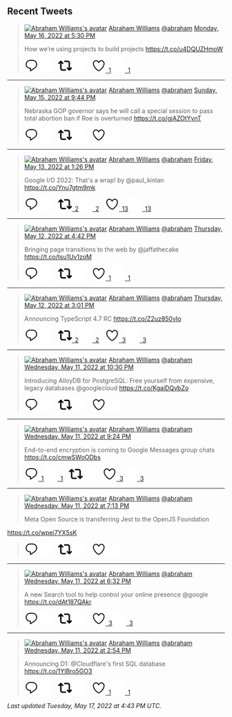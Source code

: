 ## Recent Tweets

> [![Abraham Williams's avatar](https://pbs.twimg.com/profile_images/897079141719195648/_mvh-QJH_mini.jpg)](https://twitter.com/abraham) [Abraham Williams](https://twitter.com/abraham) [@abraham](https://twitter.com/abraham) [Monday, May 16, 2022 at 5:30 PM](https://twitter.com/abraham/status/1526253800591441921)
>
> How we’re using projects to build projects https://t.co/u4DQUZHmoW
>
> [![Reply](./images/reply_light.svg#gh-light-mode-only "Reply")](https://twitter.com/intent/tweet?in_reply_to=1526253800591441921#gh-light-mode-only)[![Reply](./images/reply.svg#gh-dark-mode-only "Reply")](https://twitter.com/intent/tweet?in_reply_to=1526253800591441921#gh-dark-mode-only)&emsp;[![Retweet](./images/retweet_light.svg#gh-light-mode-only "Retweet")](https://twitter.com/intent/retweet?tweet_id=1526253800591441921#gh-light-mode-only)[![Retweet](./images/retweet.svg#gh-dark-mode-only "Retweet")](https://twitter.com/intent/retweet?tweet_id=1526253800591441921#gh-dark-mode-only)&emsp;[![Like](./images/like_light.svg#gh-light-mode-only "Like")&ensp;1](https://twitter.com/intent/favorite?tweet_id=1526253800591441921#gh-light-mode-only)[![Like](./images/like.svg#gh-dark-mode-only "Like")&ensp;1](https://twitter.com/intent/favorite?tweet_id=1526253800591441921#gh-dark-mode-only)


---

> [![Abraham Williams's avatar](https://pbs.twimg.com/profile_images/897079141719195648/_mvh-QJH_mini.jpg)](https://twitter.com/abraham) [Abraham Williams](https://twitter.com/abraham) [@abraham](https://twitter.com/abraham) [Sunday, May 15, 2022 at 9:44 PM](https://twitter.com/abraham/status/1525955349861244932)
>
> Nebraska GOP governor says he will call a special session to pass total abortion ban if Roe is overturned https://t.co/gjAZOtYvnT
>
> [![Reply](./images/reply_light.svg#gh-light-mode-only "Reply")](https://twitter.com/intent/tweet?in_reply_to=1525955349861244932#gh-light-mode-only)[![Reply](./images/reply.svg#gh-dark-mode-only "Reply")](https://twitter.com/intent/tweet?in_reply_to=1525955349861244932#gh-dark-mode-only)&emsp;[![Retweet](./images/retweet_light.svg#gh-light-mode-only "Retweet")](https://twitter.com/intent/retweet?tweet_id=1525955349861244932#gh-light-mode-only)[![Retweet](./images/retweet.svg#gh-dark-mode-only "Retweet")](https://twitter.com/intent/retweet?tweet_id=1525955349861244932#gh-dark-mode-only)&emsp;[![Like](./images/like_light.svg#gh-light-mode-only "Like")](https://twitter.com/intent/favorite?tweet_id=1525955349861244932#gh-light-mode-only)[![Like](./images/like.svg#gh-dark-mode-only "Like")](https://twitter.com/intent/favorite?tweet_id=1525955349861244932#gh-dark-mode-only)


---

> [![Abraham Williams's avatar](https://pbs.twimg.com/profile_images/897079141719195648/_mvh-QJH_mini.jpg)](https://twitter.com/abraham) [Abraham Williams](https://twitter.com/abraham) [@abraham](https://twitter.com/abraham) [Friday, May 13, 2022 at 1:26 PM](https://twitter.com/abraham/status/1525105292127744001)
>
> Google I/O 2022: That's a wrap! by @paul_kinlan https://t.co/Ynu7gtm9mk
>
> [![Reply](./images/reply_light.svg#gh-light-mode-only "Reply")](https://twitter.com/intent/tweet?in_reply_to=1525105292127744001#gh-light-mode-only)[![Reply](./images/reply.svg#gh-dark-mode-only "Reply")](https://twitter.com/intent/tweet?in_reply_to=1525105292127744001#gh-dark-mode-only)&emsp;[![Retweet](./images/retweet_light.svg#gh-light-mode-only "Retweet")&ensp;2](https://twitter.com/intent/retweet?tweet_id=1525105292127744001#gh-light-mode-only)[![Retweet](./images/retweet.svg#gh-dark-mode-only "Retweet")&ensp;2](https://twitter.com/intent/retweet?tweet_id=1525105292127744001#gh-dark-mode-only)&emsp;[![Like](./images/like_light.svg#gh-light-mode-only "Like")&ensp;13](https://twitter.com/intent/favorite?tweet_id=1525105292127744001#gh-light-mode-only)[![Like](./images/like.svg#gh-dark-mode-only "Like")&ensp;13](https://twitter.com/intent/favorite?tweet_id=1525105292127744001#gh-dark-mode-only)


---

> [![Abraham Williams's avatar](https://pbs.twimg.com/profile_images/897079141719195648/_mvh-QJH_mini.jpg)](https://twitter.com/abraham) [Abraham Williams](https://twitter.com/abraham) [@abraham](https://twitter.com/abraham) [Thursday, May 12, 2022 at 4:42 PM](https://twitter.com/abraham/status/1524792241969147905)
>
> Bringing page transitions to the web by @jaffathecake  https://t.co/tsu1Uv1zoM
>
> [![Reply](./images/reply_light.svg#gh-light-mode-only "Reply")](https://twitter.com/intent/tweet?in_reply_to=1524792241969147905#gh-light-mode-only)[![Reply](./images/reply.svg#gh-dark-mode-only "Reply")](https://twitter.com/intent/tweet?in_reply_to=1524792241969147905#gh-dark-mode-only)&emsp;[![Retweet](./images/retweet_light.svg#gh-light-mode-only "Retweet")](https://twitter.com/intent/retweet?tweet_id=1524792241969147905#gh-light-mode-only)[![Retweet](./images/retweet.svg#gh-dark-mode-only "Retweet")](https://twitter.com/intent/retweet?tweet_id=1524792241969147905#gh-dark-mode-only)&emsp;[![Like](./images/like_light.svg#gh-light-mode-only "Like")&ensp;1](https://twitter.com/intent/favorite?tweet_id=1524792241969147905#gh-light-mode-only)[![Like](./images/like.svg#gh-dark-mode-only "Like")&ensp;1](https://twitter.com/intent/favorite?tweet_id=1524792241969147905#gh-dark-mode-only)


---

> [![Abraham Williams's avatar](https://pbs.twimg.com/profile_images/897079141719195648/_mvh-QJH_mini.jpg)](https://twitter.com/abraham) [Abraham Williams](https://twitter.com/abraham) [@abraham](https://twitter.com/abraham) [Thursday, May 12, 2022 at 3:01 PM](https://twitter.com/abraham/status/1524766838458130432)
>
> Announcing TypeScript 4.7 RC https://t.co/Z2uz850vIo
>
> [![Reply](./images/reply_light.svg#gh-light-mode-only "Reply")](https://twitter.com/intent/tweet?in_reply_to=1524766838458130432#gh-light-mode-only)[![Reply](./images/reply.svg#gh-dark-mode-only "Reply")](https://twitter.com/intent/tweet?in_reply_to=1524766838458130432#gh-dark-mode-only)&emsp;[![Retweet](./images/retweet_light.svg#gh-light-mode-only "Retweet")&ensp;2](https://twitter.com/intent/retweet?tweet_id=1524766838458130432#gh-light-mode-only)[![Retweet](./images/retweet.svg#gh-dark-mode-only "Retweet")&ensp;2](https://twitter.com/intent/retweet?tweet_id=1524766838458130432#gh-dark-mode-only)&emsp;[![Like](./images/like_light.svg#gh-light-mode-only "Like")&ensp;3](https://twitter.com/intent/favorite?tweet_id=1524766838458130432#gh-light-mode-only)[![Like](./images/like.svg#gh-dark-mode-only "Like")&ensp;3](https://twitter.com/intent/favorite?tweet_id=1524766838458130432#gh-dark-mode-only)


---

> [![Abraham Williams's avatar](https://pbs.twimg.com/profile_images/897079141719195648/_mvh-QJH_mini.jpg)](https://twitter.com/abraham) [Abraham Williams](https://twitter.com/abraham) [@abraham](https://twitter.com/abraham) [Wednesday, May 11, 2022 at 10:30 PM](https://twitter.com/abraham/status/1524517349767921676)
>
> Introducing AlloyDB for PostgreSQL: Free yourself from expensive, legacy databases @googlecloud https://t.co/KgaiDQvbZo
>
> [![Reply](./images/reply_light.svg#gh-light-mode-only "Reply")](https://twitter.com/intent/tweet?in_reply_to=1524517349767921676#gh-light-mode-only)[![Reply](./images/reply.svg#gh-dark-mode-only "Reply")](https://twitter.com/intent/tweet?in_reply_to=1524517349767921676#gh-dark-mode-only)&emsp;[![Retweet](./images/retweet_light.svg#gh-light-mode-only "Retweet")](https://twitter.com/intent/retweet?tweet_id=1524517349767921676#gh-light-mode-only)[![Retweet](./images/retweet.svg#gh-dark-mode-only "Retweet")](https://twitter.com/intent/retweet?tweet_id=1524517349767921676#gh-dark-mode-only)&emsp;[![Like](./images/like_light.svg#gh-light-mode-only "Like")](https://twitter.com/intent/favorite?tweet_id=1524517349767921676#gh-light-mode-only)[![Like](./images/like.svg#gh-dark-mode-only "Like")](https://twitter.com/intent/favorite?tweet_id=1524517349767921676#gh-dark-mode-only)


---

> [![Abraham Williams's avatar](https://pbs.twimg.com/profile_images/897079141719195648/_mvh-QJH_mini.jpg)](https://twitter.com/abraham) [Abraham Williams](https://twitter.com/abraham) [@abraham](https://twitter.com/abraham) [Wednesday, May 11, 2022 at 9:24 PM](https://twitter.com/abraham/status/1524500834217775106)
>
> End-to-end encryption is coming to Google Messages group chats https://t.co/cmwSWoODbs
>
> [![Reply](./images/reply_light.svg#gh-light-mode-only "Reply")&ensp;1](https://twitter.com/intent/tweet?in_reply_to=1524500834217775106#gh-light-mode-only)[![Reply](./images/reply.svg#gh-dark-mode-only "Reply")&ensp;1](https://twitter.com/intent/tweet?in_reply_to=1524500834217775106#gh-dark-mode-only)&emsp;[![Retweet](./images/retweet_light.svg#gh-light-mode-only "Retweet")](https://twitter.com/intent/retweet?tweet_id=1524500834217775106#gh-light-mode-only)[![Retweet](./images/retweet.svg#gh-dark-mode-only "Retweet")](https://twitter.com/intent/retweet?tweet_id=1524500834217775106#gh-dark-mode-only)&emsp;[![Like](./images/like_light.svg#gh-light-mode-only "Like")&ensp;3](https://twitter.com/intent/favorite?tweet_id=1524500834217775106#gh-light-mode-only)[![Like](./images/like.svg#gh-dark-mode-only "Like")&ensp;3](https://twitter.com/intent/favorite?tweet_id=1524500834217775106#gh-dark-mode-only)


---

> [![Abraham Williams's avatar](https://pbs.twimg.com/profile_images/897079141719195648/_mvh-QJH_mini.jpg)](https://twitter.com/abraham) [Abraham Williams](https://twitter.com/abraham) [@abraham](https://twitter.com/abraham) [Wednesday, May 11, 2022 at 7:13 PM](https://twitter.com/abraham/status/1524467800072413186)
>
> Meta Open Source is transferring Jest to the OpenJS Foundation

https://t.co/wpei7YX5sK
>
> [![Reply](./images/reply_light.svg#gh-light-mode-only "Reply")](https://twitter.com/intent/tweet?in_reply_to=1524467800072413186#gh-light-mode-only)[![Reply](./images/reply.svg#gh-dark-mode-only "Reply")](https://twitter.com/intent/tweet?in_reply_to=1524467800072413186#gh-dark-mode-only)&emsp;[![Retweet](./images/retweet_light.svg#gh-light-mode-only "Retweet")](https://twitter.com/intent/retweet?tweet_id=1524467800072413186#gh-light-mode-only)[![Retweet](./images/retweet.svg#gh-dark-mode-only "Retweet")](https://twitter.com/intent/retweet?tweet_id=1524467800072413186#gh-dark-mode-only)&emsp;[![Like](./images/like_light.svg#gh-light-mode-only "Like")](https://twitter.com/intent/favorite?tweet_id=1524467800072413186#gh-light-mode-only)[![Like](./images/like.svg#gh-dark-mode-only "Like")](https://twitter.com/intent/favorite?tweet_id=1524467800072413186#gh-dark-mode-only)


---

> [![Abraham Williams's avatar](https://pbs.twimg.com/profile_images/897079141719195648/_mvh-QJH_mini.jpg)](https://twitter.com/abraham) [Abraham Williams](https://twitter.com/abraham) [@abraham](https://twitter.com/abraham) [Wednesday, May 11, 2022 at 6:32 PM](https://twitter.com/abraham/status/1524457329034514434)
>
> A new Search tool to help control your online presence @google https://t.co/dAt187QAkr
>
> [![Reply](./images/reply_light.svg#gh-light-mode-only "Reply")](https://twitter.com/intent/tweet?in_reply_to=1524457329034514434#gh-light-mode-only)[![Reply](./images/reply.svg#gh-dark-mode-only "Reply")](https://twitter.com/intent/tweet?in_reply_to=1524457329034514434#gh-dark-mode-only)&emsp;[![Retweet](./images/retweet_light.svg#gh-light-mode-only "Retweet")](https://twitter.com/intent/retweet?tweet_id=1524457329034514434#gh-light-mode-only)[![Retweet](./images/retweet.svg#gh-dark-mode-only "Retweet")](https://twitter.com/intent/retweet?tweet_id=1524457329034514434#gh-dark-mode-only)&emsp;[![Like](./images/like_light.svg#gh-light-mode-only "Like")&ensp;3](https://twitter.com/intent/favorite?tweet_id=1524457329034514434#gh-light-mode-only)[![Like](./images/like.svg#gh-dark-mode-only "Like")&ensp;3](https://twitter.com/intent/favorite?tweet_id=1524457329034514434#gh-dark-mode-only)


---

> [![Abraham Williams's avatar](https://pbs.twimg.com/profile_images/897079141719195648/_mvh-QJH_mini.jpg)](https://twitter.com/abraham) [Abraham Williams](https://twitter.com/abraham) [@abraham](https://twitter.com/abraham) [Wednesday, May 11, 2022 at 2:54 PM](https://twitter.com/abraham/status/1524402536962314240)
>
> Announcing D1: @Cloudflare's first SQL database https://t.co/1YlBro5GO3
>
> [![Reply](./images/reply_light.svg#gh-light-mode-only "Reply")](https://twitter.com/intent/tweet?in_reply_to=1524402536962314240#gh-light-mode-only)[![Reply](./images/reply.svg#gh-dark-mode-only "Reply")](https://twitter.com/intent/tweet?in_reply_to=1524402536962314240#gh-dark-mode-only)&emsp;[![Retweet](./images/retweet_light.svg#gh-light-mode-only "Retweet")](https://twitter.com/intent/retweet?tweet_id=1524402536962314240#gh-light-mode-only)[![Retweet](./images/retweet.svg#gh-dark-mode-only "Retweet")](https://twitter.com/intent/retweet?tweet_id=1524402536962314240#gh-dark-mode-only)&emsp;[![Like](./images/like_light.svg#gh-light-mode-only "Like")&ensp;1](https://twitter.com/intent/favorite?tweet_id=1524402536962314240#gh-light-mode-only)[![Like](./images/like.svg#gh-dark-mode-only "Like")&ensp;1](https://twitter.com/intent/favorite?tweet_id=1524402536962314240#gh-dark-mode-only)


_Last updated Tuesday, May 17, 2022 at 4:43 PM UTC._
